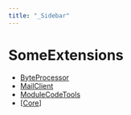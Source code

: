 ```yaml
---
title: "_Sidebar"
---
```

# SomeExtensions

* [ByteProcessor](ByteProcessor)
* [MailClient](MailClient)
* [ModuleCodeTools](ModuleCodeTools)
* [[Core](Core)]
